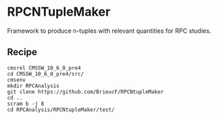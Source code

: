 # RPCNTupleMaker

Framework to produce n-tuples with relevant quantities for RPC studies.

## Recipe

```
cmsrel CMSSW_10_6_0_pre4
cd CMSSW_10_6_0_pre4/src/
cmsenv
mkdir RPCAnalysis
git clone https://github.com/BrieucF/RPCNtupleMaker
cd ..
scram b -j 8
cd RPCAnalysis/RPCNtupleMaker/test/
```
